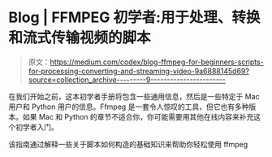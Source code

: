 # Blog | FFMPEG 初学者:用于处理、转换和流式传输视频的脚本

> 原文：<https://medium.com/codex/blog-ffmpeg-for-beginners-scripts-for-processing-converting-and-streaming-video-9a6888145d69?source=collection_archive---------9----------------------->

在我们开始之前，这本初学者手册将包含一些通用信息，然后是一些特定于 Mac 用户和 Python 用户的信息。Ffmpeg 是一套令人惊叹的工具，但它也有多种版本。如果 Mac 和 Python 的章节不适合你，你可能需要用其他在线内容来补充这个初学者入门。

该指南通过解释一些关于脚本如何构造的基础知识来帮助你轻松使用 ffmpeg